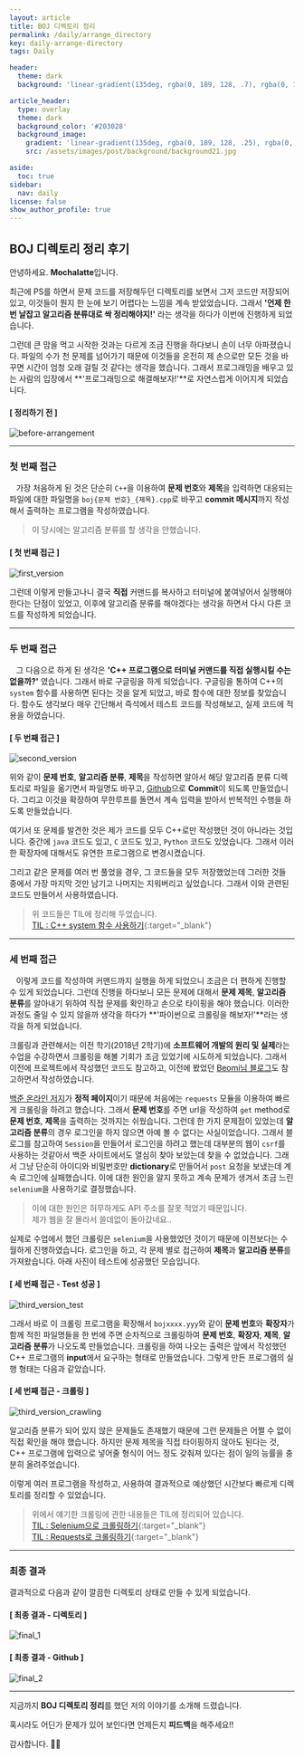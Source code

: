 ```yaml
---
layout: article
title: BOJ 디렉토리 정리
permalink: /daily/arrange_directory
key: daily-arrange-directory
tags: Daily

header:
  theme: dark
  background: 'linear-gradient(135deg, rgba(0, 189, 128, .7), rgba(0, 128, 255, .8))'

article_header:
  type: overlay
  theme: dark
  background_color: '#203028'
  background_image:
    gradient: 'linear-gradient(135deg, rgba(0, 189, 128, .25), rgba(0, 128, 255, .3))'
    src: /assets/images/post/background/background21.jpg

aside:
  toc: true
sidebar:
  nav: daily
license: false
show_author_profile: true
---
```


## BOJ 디렉토리 정리 후기
<!--more-->

안녕하세요. **Mochalatte**입니다.

최근에 PS를 하면서 문제 코드를 저장해두던 디렉토리를 보면서 그저 코드만 저장되어 있고, 이것들이 뭔지 한 눈에 보기 어렵다는 느낌을 계속 받았었습니다. 그래서 **'언제 한 번 날잡고 알고리즘 분류대로 싹 정리해야지!'** 라는 생각을 하다가 이번에 진행하게 되었습니다.

그런데 큰 맘을 먹고 시작한 것과는 다르게 조금 진행을 하다보니 손이 너무 아파졌습니다. 파일의 수가 천 문제를 넘어가기 때문에 이것들을 온전히 제 손으로만 모든 것을 바꾸면 시간이 엄청 오래 걸릴 것 같다는 생각을 했습니다. 그래서 프로그래밍을 배우고 있는 사람의 입장에서 **'프로그래밍으로 해결해보자!'**로 자연스럽게 이어지게 되었습니다.

#### [ 정리하기 전 ]
![before-arrangement](/assets/images/post/Daily/before_arrangement.png)


---

### 첫 번째 접근
&nbsp;&nbsp; 가장 처음하게 된 것은 단순히 `C++`을 이용하여 **문제 번호**와 **제목**을 입력하면 대응되는 파일에 대한 파일명을 `boj{문제 번호}_{제목}.cpp`로 바꾸고 **commit 메시지**까지 작성해서 출력하는 프로그램을 작성하였습니다. 
> 이 당시에는 알고리즘 분류를 할 생각을 안했습니다.

#### [ 첫 번째 접근 ]
![first_version](/assets/images/post/Daily/initial_version.png)

그런데 이렇게 만들고나니 결국 **직접** 커맨드를 복사하고 터미널에 붙여넣어서 실행해야 한다는 단점이 있었고, 이후에 알고리즘 분류를 해야겠다는 생각을 하면서 다시 다른 코드를 작성하게 되었습니다.

---

### 두 번째 접근
&nbsp;&nbsp; 그 다음으로 하게 된 생각은 **'C++ 프로그램으로 터미널 커맨드를 직접 실행시킬 수는 없을까?'** 였습니다. 그래서 바로 구글링을 하게 되었습니다. 구글링을 통하여 C++의 `system` 함수를 사용하면 된다는 것을 알게 되었고, 바로 함수에 대한 정보를 찾았습니다. 함수도 생각보다 매우 간단해서 즉석에서 테스트 코드를 작성해보고, 실제 코드에 적용을 하였습니다.

#### [ 두 번째 접근 ]
![second_version](/assets/images/post/Daily/second_version.png)

위와 같이 **문제 번호**, **알고리즘 분류**, **제목**을 작성하면 알아서 해당 알고리즘 분류 디렉토리로 파일을 옮기면서 파일명도 바꾸고, [Github](https://boj.kr/onww1/Algorithm)으로 **Commit**이 되도록 만들었습니다. 그리고 이것을 확장하여 무한루프를 돌면서 계속 입력을 받아서 반복적인 수행을 하도록 만들었습니다.

여기서 또 문제를 발견한 것은 제가 코드를 모두 C++로만 작성했던 것이 아니라는 것입니다. 중간에 `java` 코드도 있고, `C` 코드도 있고, `Python` 코드도 있었습니다. 그래서 이러한 확장자에 대해서도 유연한 프로그램으로 변경시켰습니다. 

그리고 같은 문제를 여러 번 풀었을 경우, 그 코드들을 모두 저장했었는데 그러한 것들 중에서 가장 마지막 것만 남기고 나머지는 지워버리고 싶었습니다. 그래서 이와 관련된 코드도 만들어서 사용하였습니다.

> 위 코드들은 TIL에 정리해 두었습니다. <br/>
[TIL : C++ system 함수 사용하기](/programming/cpp-system-func){:target="_blank"}

---

### 세 번째 접근
&nbsp;&nbsp; 이렇게 코드를 작성하여 커맨드까지 실행을 하게 되었으니 조금은 더 편하게 진행할 수 있게 되었습니다. 그런데 진행을 하다보니 모든 문제에 대해서 **문제 제목**, **알고리즘 분류**를 알아내기 위하여 직접 문제를 확인하고 손으로 타이핑을 해야 했습니다. 이러한 과정도 줄일 수 있지 않을까 생각을 하다가 **'파이썬으로 크롤링을 해보자!'**라는 생각을 하게 되었습니다.

크롤링과 관련해서는 이전 학기(2018년 2학기)에 **소프트웨어 개발의 원리 및 실제**라는 수업을 수강하면서 크롤링을 해볼 기회가 조금 있었기에 시도하게 되었습니다. 그래서 이전에 프로젝트에서 작성했던 코드도 참고하고, 이전에 봤었던 [Beomi님 블로그](https://beomi.github.io/2017/01/20/HowToMakeWebCrawler/)도 참고하면서 작성하였습니다. 

[백준 온라인 저지](https://boj.kr)가 **정적 페이지**이기 때문에 처음에는 `requests` 모듈을 이용하여 빠르게 크롤링을 하려고 했습니다. 그래서 **문제 번호**를 주면 url을 작성하여 `get` method로 **문제 번호**, **제목**을 출력하는 것까지는 쉬웠습니다. 그런데 한 가지 문제점이 있었는데 **알고리즘 분류**의 경우 로그인을 하지 않으면 아예 볼 수 없다는 사실이었습니다. 그래서 블로그를 참고하여 `Session`을 만들어서 로그인을 하려고 했는데 대부분의 웹이 `csrf`를 사용하는 것같아서 백준 사이트에서도 열심히 찾아 보았는데 찾을 수 없었습니다. 그래서 그냥 단순히 아이디와 비밀번호만 **dictionary**로 만들어서 `post` 요청을 보냈는데 계속 로그인에 실패했습니다. 이에 대한 원인을 알지 못하고 계속 문제가 생겨서 조금 느린 `selenium`을 사용하기로 결정했습니다.

> 이에 대한 원인은 허무하게도 API 주소를 잘못 적었기 때문입니다. <br/> 제가 웹을 잘 몰라서 쓸데없이 돌아갔네요..

실제로 수업에서 했던 크롤링은 `selenium`을 사용했었던 것이기 때문에 이전보다는 수월하게 진행하였습니다. 로그인을 하고, 각 문제 별로 접근하여 **제목**과 **알고리즘 분류**를 가져왔습니다. 아래 사진이 테스트에 성공했던 모습입니다.

#### [ 세 번째 접근 - Test 성공 ]
![third_version_test](/assets/images/post/daily/crawling.png)

그래서 바로 이 크롤링 프로그램을 확장해서 `bojxxxx.yyy`와 같이 **문제 번호**와 **확장자**가 함께 적힌 파일명들을 한 번에 주면 순차적으로 크롤링하여 **문제 번호**, **확장자**, **제목**, **알고리즘 분류**가 나오도록 만들었습니다. 크롤링을 하여 나오는 출력은 앞에서 작성했던 C++ 프로그램의 **input**에서 요구하는 형태로 만들었습니다. 그렇게 만든 프로그램의 실행 형태는 다음과 같았습니다.

#### [ 세 번째 접근 - 크롤링 ]
![third_version_crawling](/assets/images/post/daily/crawling_files.png)

알고리즘 분류가 되어 있지 않은 문제들도 존재했기 때문에 그런 문제들은 어쩔 수 없이 직접 확인을 해야 했습니다. 하지만 문제 제목을 직접 타이핑하지 않아도 된다는 것, C++ 프로그램에 입력으로 넣어줄 형식이 어느 정도 갖춰져 있다는 점이 일의 능률을 충분히 올려주었습니다.

이렇게 여러 프로그램을 작성하고, 사용하여 결과적으로 예상했던 시간보다 빠르게 디렉토리를 정리할 수 있었습니다.

> 위에서 얘기한 크롤링에 관한 내용들은 TIL에 정리되어 있습니다. <br/>
[TIL : Selenium으로 크롤링하기](/programming/py-crawling){:target="_blank"} <br/>
[TIL : Requests로 크롤링하기](/programming/py-crawling-2){:target="_blank"}

---

### 최종 결과

결과적으로 다음과 같이 깔끔한 디렉토리 상태로 만들 수 있게 되었습니다.

#### [ 최종 결과 - 디렉토리 ]
![final_1](/assets/images/post/daily/after_arrangment.png)

#### [ 최종 결과 - Github ]
![final_2](/assets/images/post/daily/github_status.png)

---

지금까지 **BOJ 디렉토리 정리**를 했던 저의 이야기를 소개해 드렸습니다.

혹시라도 어딘가 문제가 있어 보인다면 언제든지 **피드백**을 해주세요!!

감사합니다. 🙇🏻‍
